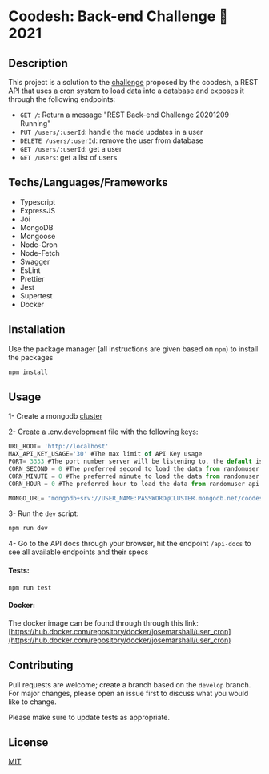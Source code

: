 # Coodesh: Back-end Challenge 🏅 2021

## Description
This project is a solution to the [challenge](https://lab.coodesh.com/public-challenges/back-end-challenge-2021) proposed by the coodesh, a REST API that uses a cron system to load data into a database and exposes it through the following endpoints:

   - `GET /`: Return a message "REST Back-end Challenge 20201209 Running"
   - `PUT /users/:userId`: handle the made updates in a user
   - `DELETE /users/:userId`: remove the user from database
   - `GET /users/:userId`: get a user
   - `GET /users`: get a list of users

## Techs/Languages/Frameworks
-  Typescript             
-  ExpressJS 
-  Joi
-  MongoDB
-  Mongoose
-  Node-Cron
-  Node-Fetch
-  Swagger
-  EsLint
-  Prettier
-  Jest
-  Supertest
-  Docker

## Installation

Use the package manager (all instructions are given based on ```npm```) to install the packages

```bash
npm install
```

## Usage
1- Create a mongodb [cluster](https://www.mongodb.com/cloud/atlas/lp/general/try?utm_source=compass&utm_medium=product)

2- Create a .env.development file with the following keys:
```typescript
URL_ROOT= 'http://localhost'
MAX_API_KEY_USAGE='30' #The max limit of API Key usage
PORT= 3333 #The port number server will be listening to, the default is 3333
CORN_SECOND = 0 #The preferred second to load the data from randomuser api
CORN_MINUTE = 0 #The preferred minute to load the data from randomuser api
CORN_HOUR = 0 #The preferred hour to load the data from randomuser api

MONGO_URL= "mongodb+srv://USER_NAME:PASSWORD@CLUSTER.mongodb.net/coodesh-back-end?retryWrites=true&w=majority" #The URL to connect to the previously created cluster on step 1 
```
3- Run the ```dev``` script:
```bash
npm run dev
```
4- Go to the API docs through your browser, hit the endpoint ```/api-docs``` to see all available endpoints and their specs 

#### Tests:
```npm run test```

#### Docker:
The docker image can be found through through this link:
[https://hub.docker.com/repository/docker/josemarshall/user_cron](https://hub.docker.com/repository/docker/josemarshall/user_cron)
## Contributing
Pull requests are welcome; create a branch based on the ```develop``` branch. For major changes, please open an issue first to discuss what you would like to change.

Please make sure to update tests as appropriate.

## License
[MIT](https://choosealicense.com/licenses/mit/)
